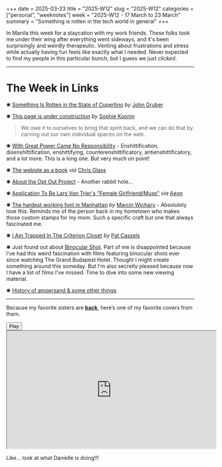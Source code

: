 +++
date = 2025-03-23
title = "2025-W12"
slug = "2025-W12"
categories = ["personal", "weeknotes"]
week = "2025-W12 - 17 March to 23 March"
summary = "Something is rotten in the tech world in general"
+++

In Manila this week for a staycation with my work friends. These folks took me under their wing after everything went sideways, and it's been surprisingly and weirdly therapeutic. Venting about frustrations and stress while actually having fun feels like exactly what I needed. Never expected to find my people in this particular bunch, but I guess we just *clicked*.

---

# The Week in Links

✺ [Something Is Rotten in the State of Cupertino](https://daringfireball.net/2025/03/something_is_rotten_in_the_state_of_cupertino/?ref=krabf.com) *by* [John Gruber](daringfireball.net)

✺ [This page is under construction](https://localghost.dev/blog/this-page-is-under-construction/?ref=krabf.com) *by* [Sophie Koonin](localghost.de)
> We owe it to ourselves to bring that spirit back, and we can do that by carving out our own individual spaces on the web.

✺ [With Great Power Came No Responsibility](https://pluralistic.net/2025/02/26/ursula-franklin/#) - Enshittification, disenshittification, enshittifying, counterenshittificatory, antienshittificatory, and a lot more. This is a long one. But very much on point!

✺ [The webiste as a book](https://vhbelvadi.com/gonville/?ref=krabf.com) *via* [Chris Glass](https://chrisglass.com/?ref=krabf.com)

✺ [About the Opt Out Project](https://www.optoutproject.net/about-the-opt-out-project/) - Another rabbit hole...

✺ [Application To Be Lars Von Trier's "Female Girlfriend/Muse"](https://vimeo.com/1046594792) *via* [Aeon](https://aeon.co/?ref=krabf.com)

✺ [The hardest working font in Manhattan](https://aresluna.org/the-hardest-working-font-in-manhattan/) *by* [Marcin Wichary](https://aresluna.org/) - Absolutely love this. Reminds me of the person back in my hometown who makes those custom stamps for my mom. Such a specific craft but one that always fascinated me.

✺ [I Am Trapped In The Criterion Closet](https://www.mcsweeneys.net/articles/i-am-trapped-in-the-criterion-closet/?ref=krabf.com) *by* [Pat Cassels](https://www.mcsweeneys.net/authors/patrick-cassels)

✺ Just found out about [Binocular Shot](https://binocularshot.com/). Part of me is disappointed because I've had this weird fascination with films featuring binocular shots ever since watching The Grand Budapest Hotel. Thought I might create something around this someday. But I'm also secretly pleased because now I have a list of films I've missed. Time to dive into some new viewing material.

✺ [History of ampersand & some other things](https://www.typography.com/blog/our-middle-name/?ref=krabf.com)

---
Because my favorite sisters are [**back**](https://www.youtube.com/watch?v=dOI_QTmK8Ks), here’s one of my favorite covers from them.

<lite-youtube videoid="jzI2FM2-7GM" style="background-image: url(&quot;https://i.ytimg.com/vi/jzI2FM2-7GM/hqdefault.jpg&quot;);" class="lyt-activated"><button type="button" class="lty-playbtn"><span class="lyt-visually-hidden">Play</span></button><iframe width="560" height="315" title="Play" allow="accelerometer; autoplay; encrypted-media; gyroscope; picture-in-picture" allowfullscreen="" src="https://www.youtube-nocookie.com/embed/jzI2FM2-7GM?autoplay"></iframe></lite-youtube>

Like... look at what Danielle is doing!!!